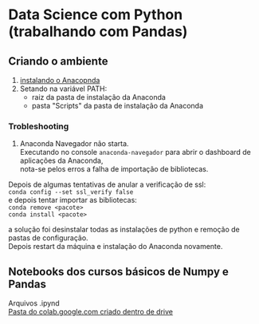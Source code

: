 # Data Science com Python (trabalhando com Pandas)  
  
## Criando o ambiente
  
1. [instalando o Anacopnda](https://www.anaconda.com/products/individual)  
2. Setando na variável PATH:
    - raiz da pasta de instalação da Anaconda
    - pasta "Scripts" da pasta de instalação da Anaconda
  
### Trobleshooting
  
1. Anaconda Navegador não starta.  
Executando no console `anaconda-navegador` para abrir o dashboard de aplicações da Anaconda,  
nota-se pelos erros a falha de importação de bibliotecas. 
  
Depois de algumas tentativas de anular a verificação de ssl:  
`conda config --set ssl_verify false`  
e depois tentar importar as bibliotecas:  
`conda remove <pacote>`  
`conda install <pacote>` 
  
a solução foi desinstalar todas as instalações de python e remoção de pastas de configuração.  
Depois restart da máquina e instalação do Anaconda novamente.
  
## Notebooks dos cursos básicos de Numpy e Pandas
  
Arquivos .ipynd  
[Pasta do colab.google.com criado dentro de drive](https://drive.google.com/drive/u/0/folders/1EWpNZwrSbkubb4vSznZO-Odt1ASxe4_x)

